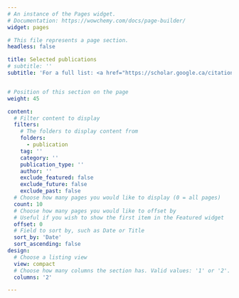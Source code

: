 ```yaml
---
# An instance of the Pages widget.
# Documentation: https://wowchemy.com/docs/page-builder/
widget: pages

# This file represents a page section.
headless: false

title: Selected publications
# subtitle: ''
subtitle: 'For a full list: <a href="https://scholar.google.ca/citations?user=qAp4KBYAAAAJ&hl=en&oi=ao" target="_blank">Google Scholar</a>'


# Position of this section on the page
weight: 45

content:
  # Filter content to display
  filters:
    # The folders to display content from
    folders:
      - publication
    tag: ''
    category: ''
    publication_type: ''
    author: ''
    exclude_featured: false
    exclude_future: false
    exclude_past: false
  # Choose how many pages you would like to display (0 = all pages)
  count: 10
  # Choose how many pages you would like to offset by
  # Useful if you wish to show the first item in the Featured widget
  offset: 0
  # Field to sort by, such as Date or Title
  sort_by: 'Date'
  sort_ascending: false
design:
  # Choose a listing view
  view: compact
  # Choose how many columns the section has. Valid values: '1' or '2'.
  columns: '2'

---
```

